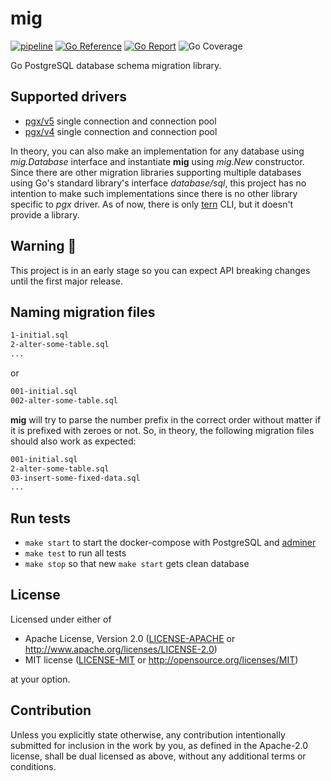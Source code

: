 # mig

[![pipeline](https://github.com/acim/mig/actions/workflows/pipeline.yaml/badge.svg)](https://github.com/acim/mig/actions/workflows/pipeline.yaml)
[![Go Reference](https://pkg.go.dev/badge/go.acim.net/mig.svg)](https://pkg.go.dev/go.acim.net/mig)
[![Go Report](https://goreportcard.com/badge/go.acim.net/mig)](https://goreportcard.com/report/go.acim.net/mig)
![Go Coverage](https://img.shields.io/badge/coverage-82.7%25-brightgreen?style=flat&logo=go)

Go PostgreSQL database schema migration library.

## Supported drivers

- [pgx/v5](https://github.com/jackc/pgx) single connection and connection pool
- [pgx/v4](https://github.com/jackc/pgx/tree/v4) single connection and connection pool

In theory, you can also make an implementation for any database using _mig.Database_ interface and instantiate **mig** using _mig.New_ constructor. Since there are other migration libraries supporting multiple databases using Go's standard library's interface _database/sql_, this project has no intention to make such implementations since there is no other library specific to _pgx_ driver. As of now, there is only [tern](https://github.com/jackc/tern) CLI, but it doesn't provide a library.

## Warning :construction:

This project is in an early stage so you can expect API breaking changes until the first major release.

## Naming migration files

```txt
1-initial.sql
2-alter-some-table.sql
...
```

or

```txt
001-initial.sql
002-alter-some-table.sql
```

**mig** will try to parse the number prefix in the correct order without matter if it is prefixed with zeroes or not. So, in theory, the following migration files should also work as expected:

```txt
001-initial.sql
2-alter-some-table.sql
03-insert-some-fixed-data.sql
...
```

## Run tests

- `make start` to start the docker-compose with PostgreSQL and [adminer](https://github.com/vrana/adminer)
- `make test` to run all tests
- `make stop` so that new `make start` gets clean database

## License

Licensed under either of

- Apache License, Version 2.0
  ([LICENSE-APACHE](LICENSE-APACHE) or http://www.apache.org/licenses/LICENSE-2.0)
- MIT license
  ([LICENSE-MIT](LICENSE-MIT) or http://opensource.org/licenses/MIT)

at your option.

## Contribution

Unless you explicitly state otherwise, any contribution intentionally submitted
for inclusion in the work by you, as defined in the Apache-2.0 license, shall be
dual licensed as above, without any additional terms or conditions.

